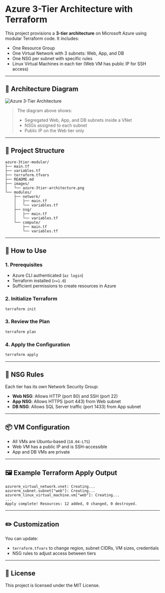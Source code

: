 
# Azure 3-Tier Architecture with Terraform

This project provisions a **3-tier architecture** on Microsoft Azure using modular Terraform code. It includes:

- One Resource Group
- One Virtual Network with 3 subnets: Web, App, and DB
- One NSG per subnet with specific rules
- Linux Virtual Machines in each tier (Web VM has public IP for SSH access)

---

## 📐 Architecture Diagram

![Azure 3-Tier Architecture](./images/azure-3tier-architecture.png)

> The diagram above shows:
> - Segregated Web, App, and DB subnets inside a VNet
> - NSGs assigned to each subnet
> - Public IP on the Web tier only

---

## 📁 Project Structure

```
azure-3tier-modular/
├── main.tf
├── variables.tf
├── terraform.tfvars
├── README.md
├── images/
│   └── azure-3tier-architecture.png
└── modules/
    ├── network/
    │   ├── main.tf
    │   └── variables.tf
    ├── nsg/
    │   ├── main.tf
    │   └── variables.tf
    └── compute/
        ├── main.tf
        └── variables.tf
```

---

## 🚀 How to Use

### 1. Prerequisites

- Azure CLI authenticated (`az login`)
- Terraform installed (`>=1.0`)
- Sufficient permissions to create resources in Azure

### 2. Initialize Terraform

```bash
terraform init
```

### 3. Review the Plan

```bash
terraform plan
```

### 4. Apply the Configuration

```bash
terraform apply
```

---

## 🔐 NSG Rules

Each tier has its own Network Security Group:

- **Web NSG**: Allows HTTP (port 80) and SSH (port 22)
- **App NSG**: Allows HTTPS (port 443) from Web subnet
- **DB NSG**: Allows SQL Server traffic (port 1433) from App subnet

---

## 📦 VM Configuration

- All VMs are Ubuntu-based (`18.04-LTS`)
- Web VM has a public IP and is SSH-accessible
- App and DB VMs are private

---

## 🖼️ Example Terraform Apply Output

```
azurerm_virtual_network.vnet: Creating...
azurerm_subnet.subnet["web"]: Creating...
azurerm_linux_virtual_machine.vm["web"]: Creating...
...
Apply complete! Resources: 12 added, 0 changed, 0 destroyed.
```

---

## ✏️ Customization

You can update:

- `terraform.tfvars` to change region, subnet CIDRs, VM sizes, credentials
- NSG rules to adjust access between tiers

---

## 📄 License

This project is licensed under the MIT License.
